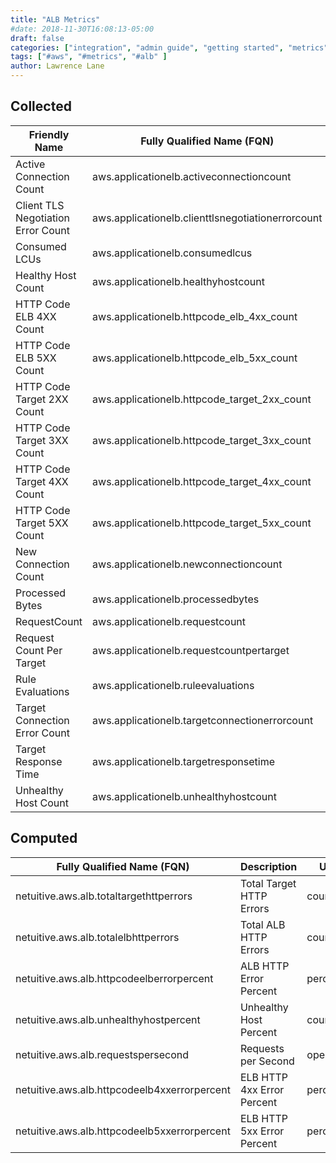 ```yaml
---
title: "ALB Metrics"
#date: 2018-11-30T16:08:13-05:00
draft: false
categories: ["integration", "admin guide", "getting started", "metrics"]
tags: ["#aws", "#metrics", "#alb" ]
author: Lawrence Lane
---
```

## Collected

| Friendly Name                      | Fully Qualified Name (FQN)                        | AWS Metric                     | Statistic | Sparse Data Strategy (SDS) | BASE |
|------------------------------------|---------------------------------------------------|--------------------------------|-----------|----------------------------|------|
| Active Connection Count            | aws.applicationelb.activeconnectioncount          | ActiveConnectionCount          | sum       | none                       | yes  |
| Client TLS Negotiation Error Count | aws.applicationelb.clienttlsnegotiationerrorcount | ClientTLSNegotiationErrorCount | sum       | none                       | yes  |
| Consumed LCUs                      | aws.applicationelb.consumedlcus                   | ConsumedLCUs                   | sum       | none                       | no   |
| Healthy Host Count                 | aws.applicationelb.healthyhostcount               | HealthyHostCount               | average   | none                       | yes  |
| HTTP Code ELB 4XX Count            | aws.applicationelb.httpcode_elb_4xx_count         | HTTPCode_ELB_4XX_Count         | sum       | ReplaceWithZero            | yes  |
| HTTP Code ELB 5XX Count            | aws.applicationelb.httpcode_elb_5xx_count         | HTTPCode_ELB_5XX_Count         | sum       | ReplaceWithZero            | yes  |
| HTTP Code Target 2XX Count         | aws.applicationelb.httpcode_target_2xx_count      | HTTPCode_Target_2XX_Count      | sum       | ReplaceWithZero            | yes  |
| HTTP Code Target 3XX Count         | aws.applicationelb.httpcode_target_3xx_count      | HTTPCode_Target_3XX_Count      | sum       | ReplaceWithZero            | yes  |
| HTTP Code Target 4XX Count         | aws.applicationelb.httpcode_target_4xx_count      | HTTPCode_Target_4XX_Count      | sum       | ReplaceWithZero            | yes  |
| HTTP Code Target 5XX Count         | aws.applicationelb.httpcode_target_5xx_count      | HTTPCode_Target_5XX_Count      | sum       | ReplaceWithZero            | yes  |
| New Connection Count               | aws.applicationelb.newconnectioncount             | NewConnectionCount             | sum       | none                       | yes  |
| Processed Bytes                    | aws.applicationelb.processedbytes                 | ProcessedBytes                 | sum       | none                       | yes  |
| RequestCount                       | aws.applicationelb.requestcount                   | RequestCount                   | sum       | ReplaceWithZero            | yes  |
| Request Count Per Target           | aws.applicationelb.requestcountpertarget          | RequestCountPerTarget          | average   | none                       | yes  |
| Rule Evaluations                   | aws.applicationelb.ruleevaluations                | RuleEvaluations                | average   | none                       | yes  |
| Target Connection Error Count      | aws.applicationelb.targetconnectionerrorcount     | TargetConnectionErrorCount     | sum       | ReplaceWithZero            | yes  |
| Target Response Time               | aws.applicationelb.targetresponsetime             | TargetResponseTime             | average   | ReplaceWithZero            | yes  |
| Unhealthy Host Count               | aws.applicationelb.unhealthyhostcount             | UnHealthyHostCount             | average   | none                       | yes  |

## Computed

| Fully Qualified Name (FQN)                   | Description                | Units      | BASE |
|----------------------------------------------|----------------------------|------------|------|
| netuitive.aws.alb.totaltargethttperrors      | Total Target HTTP Errors   | count      |   yes   |
| netuitive.aws.alb.totalelbhttperrors         | Total ALB HTTP Errors      | count      |   yes   |
| netuitive.aws.alb.httpcodeelberrorpercent    | ALB HTTP Error Percent     | percent    |   yes   |
| netuitive.aws.alb.unhealthyhostpercent       | Unhealthy Host Percent     | count      |  yes    |
| netuitive.aws.alb.requestspersecond          | Requests per Second        | operations |  yes    |
| netuitive.aws.alb.httpcodeelb4xxerrorpercent | ELB HTTP 4xx Error Percent | percent    |  yes    |
| netuitive.aws.alb.httpcodeelb5xxerrorpercent | ELB HTTP 5xx Error Percent | percent    |   yes   |
